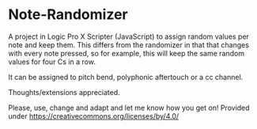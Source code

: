 # Note-Randomizer
A project in Logic Pro X Scripter (JavaScript) to assign random values per note and keep them.
This differs from the randomizer in that that changes with every note pressed, so for example, this will keep the same random values for four Cs in a row.

It can be assigned to pitch bend, polyphonic aftertouch or a cc channel.

Thoughts/extensions appreciated.

Please, use, change and adapt and let me know how you get on! 
Provided under https://creativecommons.org/licenses/by/4.0/
